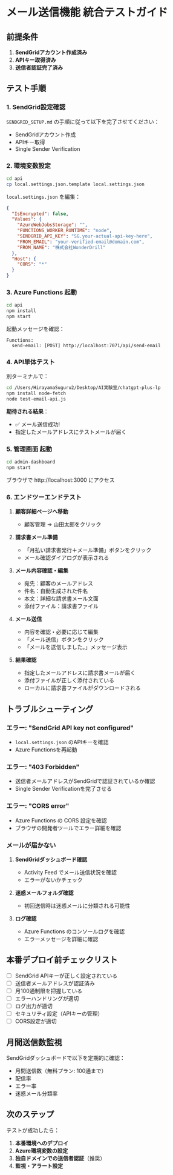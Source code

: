 # メール送信機能 統合テストガイド

## 前提条件

1. **SendGridアカウント作成済み**
2. **APIキー取得済み**
3. **送信者認証完了済み**

## テスト手順

### 1. SendGrid設定確認

`SENDGRID_SETUP.md` の手順に従って以下を完了させてください：
- SendGridアカウント作成
- APIキー取得
- Single Sender Verification

### 2. 環境変数設定

```bash
cd api
cp local.settings.json.template local.settings.json
```

`local.settings.json` を編集：
```json
{
  "IsEncrypted": false,
  "Values": {
    "AzureWebJobsStorage": "",
    "FUNCTIONS_WORKER_RUNTIME": "node",
    "SENDGRID_API_KEY": "SG.your-actual-api-key-here",
    "FROM_EMAIL": "your-verified-email@domain.com",
    "FROM_NAME": "株式会社WonderDrill"
  },
  "Host": {
    "CORS": "*"
  }
}
```

### 3. Azure Functions 起動

```bash
cd api
npm install
npm start
```

起動メッセージを確認：
```
Functions:
  send-email: [POST] http://localhost:7071/api/send-email
```

### 4. API単体テスト

別ターミナルで：
```bash
cd /Users/HirayamaSuguru2/Desktop/AI実験室/chatgpt-plus-lp
npm install node-fetch
node test-email-api.js
```

**期待される結果**：
- ✅ メール送信成功!
- 指定したメールアドレスにテストメールが届く

### 5. 管理画面 起動

```bash
cd admin-dashboard
npm start
```

ブラウザで http://localhost:3000 にアクセス

### 6. エンドツーエンドテスト

1. **顧客詳細ページへ移動**
   - 顧客管理 → 山田太郎をクリック

2. **請求書メール準備**
   - 「月払い請求書発行＋メール準備」ボタンをクリック
   - メール確認ダイアログが表示される

3. **メール内容確認・編集**
   - 宛先：顧客のメールアドレス
   - 件名：自動生成された件名
   - 本文：詳細な請求書メール文面
   - 添付ファイル：請求書ファイル

4. **メール送信**
   - 内容を確認・必要に応じて編集
   - 「メール送信」ボタンをクリック
   - 「メールを送信しました。」メッセージ表示

5. **結果確認**
   - 指定したメールアドレスに請求書メールが届く
   - 添付ファイルが正しく添付されている
   - ローカルに請求書ファイルがダウンロードされる

## トラブルシューティング

### エラー: "SendGrid API key not configured"
- `local.settings.json` のAPIキーを確認
- Azure Functionsを再起動

### エラー: "403 Forbidden"
- 送信者メールアドレスがSendGridで認証されているか確認
- Single Sender Verificationを完了させる

### エラー: "CORS error"
- Azure Functions の CORS 設定を確認
- ブラウザの開発者ツールでエラー詳細を確認

### メールが届かない
1. **SendGridダッシュボード確認**
   - Activity Feed でメール送信状況を確認
   - エラーがないかチェック

2. **迷惑メールフォルダ確認**
   - 初回送信時は迷惑メールに分類される可能性

3. **ログ確認**
   - Azure Functions のコンソールログを確認
   - エラーメッセージを詳細に確認

## 本番デプロイ前チェックリスト

- [ ] SendGrid APIキーが正しく設定されている
- [ ] 送信者メールアドレスが認証済み
- [ ] 月100通制限を把握している
- [ ] エラーハンドリングが適切
- [ ] ログ出力が適切
- [ ] セキュリティ設定（APIキーの管理）
- [ ] CORS設定が適切

## 月間送信数監視

SendGridダッシュボードで以下を定期的に確認：
- 月間送信数（無料プラン: 100通まで）
- 配信率
- エラー率
- 迷惑メール分類率

## 次のステップ

テストが成功したら：
1. **本番環境へのデプロイ**
2. **Azure環境変数の設定**
3. **独自ドメインでの送信者認証**（推奨）
4. **監視・アラート設定**